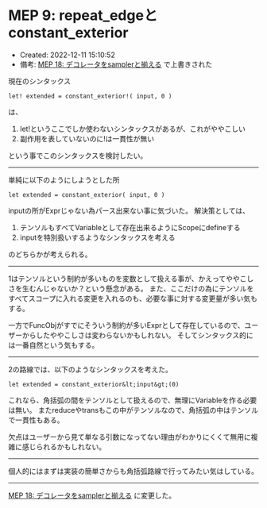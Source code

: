 # MEP 9: repeat\_edgeとconstant\_exterior

- Created: 2022-12-11 15:10:52
- 備考: [MEP 18: デコレータをsamplerと揃える](18.md) で上書きされた

現在のシンタックス

```
let! extended = constant_exterior!( input, 0 )
```

は、

1.  let!というここでしか使わないシンタックスがあるが、これがややこしい
2.  副作用を表していないのに!は一貫性が無い

という事でこのシンタックスを検討したい。


----


単純に以下のようにしようとした所

```
let extended = constant_exterior( input, 0 )
```

inputの所がExprじゃない為パース出来ない事に気づいた。 解決策としては、

1.  テンソルもすべてVariableとして存在出来るようにScopeにdefineする
2.  inputを特別扱いするようなシンタックスを考える

のどちらかが考えられる。

----


1はテンソルという制約が多いものを変数として扱える事が、かえってややこしさを生むんじゃないか？という懸念がある。 また、ここだけの為にテンソルをすべてスコープに入れる変更を入れるのも、必要な事に対する変更量が多い気もする。

一方でFuncObjがすでにそういう制約が多いExprとして存在しているので、ユーザーからしたややこしさは変わらないかもしれない。 そしてシンタックス的には一番自然という気もする。

----

2の路線では、以下のようなシンタックスを考えた。

```
let extended = constant_exterior&lt;input&gt;(0)
```

これなら、角括弧の間をテンソルとして扱えるので、無理にVariableを作る必要は無い。 またreduceやtransもこの中がテンソルなので、角括弧の中はテンソルで一貫性もある。

欠点はユーザーから見て単なる引数になってない理由がわかりにくくて無用に複雑に感じられるかもしれない。

----

個人的にはまずは実装の簡単さからも角括弧路線で行ってみたい気はしている。

----

[MEP 18: デコレータをsamplerと揃える](18.md) に変更した。